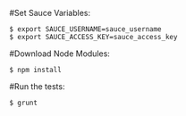 #Set Sauce Variables:
```
$ export SAUCE_USERNAME=sauce_username
$ export SAUCE_ACCESS_KEY=sauce_access_key
```

#Download Node Modules:
```
$ npm install
```

#Run the tests:
```
$ grunt
```
